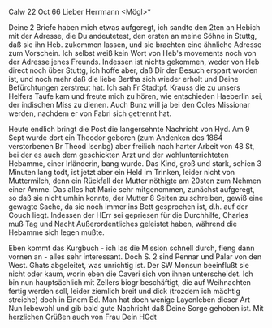  Calw 22 Oct 66
Lieber Herrmann <Mögl>*

Deine 2 Briefe haben mich etwas aufgeregt, ich sandte den 2ten an Hebich mit der Adresse, die Du andeutetest, den ersten an meine Söhne in Stuttg, daß sie ihn Heb. zukommen lassen, und sie brachten eine ähnliche Adresse zum Vorschein. Ich selbst weiß kein Wort von Heb's movements noch von der Adresse jenes Freunds. Indessen ist nichts gekommen, weder von Heb direct noch über Stuttg, ich hoffe aber, daß Dir der Besuch erspart worden ist, und noch mehr daß die liebe Bertha sich wieder erholt und Deine Befürchtungen zerstreut hat. Ich sah Fr Stadtpf. Krauss die zu unsers Helfers Taufe kam und freute mich zu hören, wie entschieden Haeberlin sei, der indischen Miss zu dienen. Auch Bunz will ja bei den Coles Missionar werden, nachdem er von Fabri sich getrennt hat.

Heute endlich bringt die Post die langersehnte Nachricht von Hyd. Am 9 Sept wurde dort ein Theodor geboren (zum Andenken des 1864 verstorbenen Br Theod Isenbg) aber freilich nach harter Arbeit von 48 St, bei der es auch dem geschickten Arzt und der wohlunterrichteten Hebamme, einer Irländerin, bang wurde. Das Kind, groß und stark, schien 3 Minuten lang todt, ist jetzt aber ein Held im Trinken, leider nicht von Muttermilch, denn ein Rückfall der Mutter nöthigte am 20sten zum Nehmen einer Amme. Das alles hat Marie sehr mitgenommen, zunächst aufgeregt, so daß sie nicht umhin konnte, der Mutter 8 Seiten zu schreiben, gewiß eine gewagte Sache, da sie noch immer ins Bett gesprochen ist, d.h. auf der Couch liegt. Indessen der HErr sei gepriesen für die Durchhilfe, Charles muß Tag und Nacht Außerordentliches geleistet haben, während die Hebamme sich legen mußte.

Eben kommt das Kurgbuch - ich las die Mission schnell durch, fieng dann vornen an - alles sehr interessant. Doch S. 2 sind Pennar und Palar von den West. Ghats abgeleitet, was unrichtig ist. Der SW Monsun beeinflußt sie nicht oder kaum, worin eben die Caveri sich von ihnen unterscheidet. 
Ich bin nun hauptsächlich mit Zellers biogr beschäftigt, die auf Weihnachten fertig werden soll, leider ziemlich breit und dick (trozdem ich mächtig streiche) doch in Einem Bd. Man hat doch wenige Layenleben dieser Art 
Nun lebewohl und gib bald gute Nachricht daß Deine Sorge gehoben ist. Mit herzlichen Grüßen auch von Frau
 Dein HGdt
